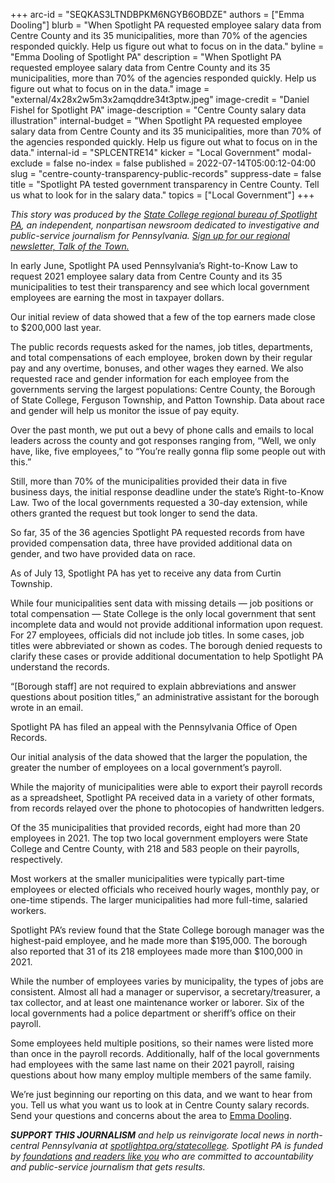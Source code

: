 +++
arc-id = "SEQKAS3LTNDBPKM6NGYB6OBDZE"
authors = ["Emma Dooling"]
blurb = "When Spotlight PA requested employee salary data from Centre County and its 35 municipalities, more than 70% of the agencies responded quickly. Help us figure out what to focus on in the data."
byline = "Emma Dooling of Spotlight PA"
description = "When Spotlight PA requested employee salary data from Centre County and its 35 municipalities, more than 70% of the agencies responded quickly. Help us figure out what to focus on in the data."
image = "external/4x28x2w5m3x2amqddre34t3ptw.jpeg"
image-credit = "Daniel Fishel for Spotlight PA"
image-description = "Centre County salary data illustration"
internal-budget = "When Spotlight PA requested employee salary data from Centre County and its 35 municipalities, more than 70% of the agencies responded quickly. Help us figure out what to focus on in the data."
internal-id = "SPLCENTRE14"
kicker = "Local Government"
modal-exclude = false
no-index = false
published = 2022-07-14T05:00:12-04:00
slug = "centre-county-transparency-public-records"
suppress-date = false
title = "Spotlight PA tested government transparency in Centre County. Tell us what to look for in the salary data."
topics = ["Local Government"]
+++

<i>This story was produced by the </i><a href="https://www.spotlightpa.org/statecollege"><i>State College regional bureau of Spotlight PA</i></a><i>, an independent, nonpartisan newsroom dedicated to investigative and public-service journalism for Pennsylvania. </i><a href="https://www.spotlightpa.org/newsletters/talkofthetown"><i>Sign up for our regional newsletter, Talk of the Town.</i></a>

In early June, Spotlight PA used Pennsylvania’s Right-to-Know Law to request 2021 employee salary data from Centre County and its 35 municipalities to test their transparency and see which local government employees are earning the most in taxpayer dollars.

Our initial review of data showed that a few of the top earners made close to $200,000 last year.

The public records requests asked for the names, job titles, departments, and total compensations of each employee, broken down by their regular pay and any overtime, bonuses, and other wages they earned. We also requested race and gender information for each employee from the governments serving the largest populations: Centre County, the Borough of State College, Ferguson Township, and Patton Township. Data about race and gender will help us monitor the issue of pay equity.

<script src="https://www.spotlightpa.org/embed.js" async></script><div data-spl-embed-version="1" data-spl-src="https://www.spotlightpa.org/embeds/newsletter/?cta=Sign%20up%20for%20our%20new%20regional%20newsletter%2C%20%3Cb%3ETalk%20of%20the%20Town%3C%2Fb%3E%2C%20and%20get%20all%20the%20news%20and%20notes%20from%20State%20College%20and%20north-central%20PA.&button=Sign%20Up%20Now&preselect=state_college&eyebrow=DON'T%20MISS%20A%20BEAT"></div>

Over the past month, we put out a bevy of phone calls and emails to local leaders across the county and got responses ranging from, “Well, we only have, like, five employees,” to “You’re really gonna flip some people out with this.”

Still, more than 70% of the municipalities provided their data in five business days, the initial response deadline under the state’s Right-to-Know Law. Two of the local governments requested a 30-day extension, while others granted the request but took longer to send the data.

So far, 35 of the 36 agencies Spotlight PA requested records from have provided compensation data, three have provided additional data on gender, and two have provided data on race.

As of July 13, Spotlight PA has yet to receive any data from Curtin Township.

While four municipalities sent data with missing details — job positions or total compensation — State College is the only local government that sent incomplete data and would not provide additional information upon request. For 27 employees, officials did not include job titles. In some cases, job titles were abbreviated or shown as codes. The borough denied requests to clarify these cases or provide additional documentation to help Spotlight PA understand the records.

“[Borough staff] are not required to explain abbreviations and answer questions about position titles,” an administrative assistant for the borough wrote in an email.

Spotlight PA has filed an appeal with the Pennsylvania Office of Open Records.

Our initial analysis of the data showed that the larger the population, the greater the number of employees on a local government’s payroll.

While the majority of municipalities were able to export their payroll records as a spreadsheet, Spotlight PA received data in a variety of other formats, from records relayed over the phone to photocopies of handwritten ledgers.

Of the 35 municipalities that provided records, eight had more than 20 employees in 2021. The top two local government employers were State College and Centre County, with 218 and 583 people on their payrolls, respectively.

Most workers at the smaller municipalities were typically part-time employees or elected officials who received hourly wages, monthly pay, or one-time stipends. The larger municipalities had more full-time, salaried workers.

<script src="https://www.spotlightpa.org/embed.js" async></script><div data-spl-embed-version="1" data-spl-src="https://www.spotlightpa.org/embeds/donate/"></div>

Spotlight PA’s review found that the State College borough manager was the highest-paid employee, and he made more than $195,000. The borough also reported that 31 of its 218 employees made more than $100,000 in 2021.

While the number of employees varies by municipality, the types of jobs are consistent. Almost all had a manager or supervisor, a secretary/treasurer, a tax collector, and at least one maintenance worker or laborer. Six of the local governments had a police department or sheriff’s office on their payroll.

Some employees held multiple positions, so their names were listed more than once in the payroll records. Additionally, half of the local governments had employees with the same last name on their 2021 payroll, raising questions about how many employ multiple members of the same family.

We’re just beginning our reporting on this data, and we want to hear from you. Tell us what you want us to look at in Centre County salary records. Send your questions and concerns about the area to <a href="mailto:edooling@spotlightpa.org">Emma Dooling</a>.

<i><b>SUPPORT THIS JOURNALISM</b></i><i> and help us reinvigorate local news in north-central Pennsylvania at </i><a href="/donate?campaign=701Dn000000Ygq1IAC&utm_source=www.spotlightpa.org&utm_medium=statecollege:section&utm_campaign=statecollege:main"><i>spotlightpa.org/statecollege</i></a><i>. Spotlight PA is funded by </i><a href="https://www.spotlightpa.org/support"><i>foundations</i></a><i> </i><a href="https://www.spotlightpa.org/support"><i>and readers like you</i></a><i> who are committed to accountability and public-service journalism that gets results.</i>
